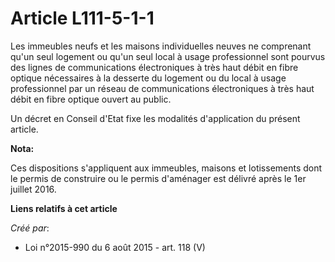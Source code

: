 # Article L111-5-1-1

Les immeubles neufs et les maisons individuelles neuves ne comprenant qu'un seul logement ou qu'un seul local à usage
professionnel sont pourvus des lignes de communications électroniques à très haut débit en fibre optique nécessaires à la
desserte du logement ou du local à usage professionnel par un réseau de communications électroniques à très haut débit en
fibre optique ouvert au public.

Un décret en Conseil d'Etat fixe les modalités d'application du présent article.

**Nota:**

Ces dispositions s'appliquent aux immeubles, maisons et lotissements dont le permis de construire ou le permis d'aménager est
délivré après le 1er juillet 2016.

**Liens relatifs à cet article**

_Créé par_:

  - Loi n°2015-990 du 6 août 2015 - art. 118 (V)
